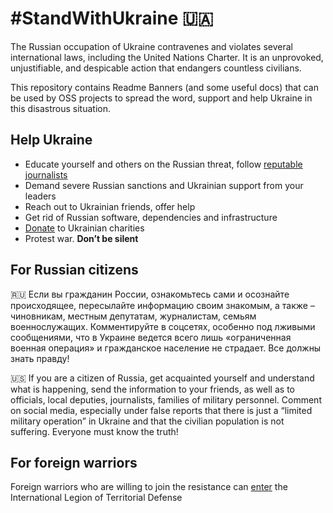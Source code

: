 # #StandWithUkraine 🇺🇦

The Russian occupation of Ukraine contravenes and violates several international laws, including the United Nations Charter. It is an unprovoked, unjustifiable, and despicable action that endangers countless civilians.

This repository contains Readme Banners (and some useful docs) that can be used by OSS projects to spread the word, support and help Ukraine in this disastrous situation.

## Help Ukraine

- Educate yourself and others on the Russian threat, follow [reputable journalists](/docs/WarNews.md)
- Demand severe Russian sanctions and Ukrainian support from your leaders
- Reach out to Ukrainian friends, offer help
- Get rid of Russian software, dependencies and infrastructure
- [Donate](/docs/Donate.md) to Ukrainian charities
- Protest war. **Don’t be silent**

## For Russian citizens

🇷🇺 Если вы гражданин России, ознакомьтесь сами и осознайте происходящее, пересылайте информацию своим знакомым, а также – чиновникам, местным депутатам, журналистам, семьям военнослужащих. Комментируйте в соцсетях, особенно под лживыми сообщениями, что в Украине ведется всего лишь «ограниченная военная операция» и гражданское население не страдает. Все должны знать правду!

🇺🇸 If you are a citizen of Russia, get acquainted yourself and understand what is happening, send the information to your friends, as well as to officials, local deputies, journalists, families of military personnel. Comment on social media, especially under false reports that there is just a “limited military operation” in Ukraine and that the civilian population is not suffering. Everyone must know the truth!

## For foreign warriors

Foreign warriors who are willing to join the resistance can [enter](https://www.ukrinform.net/rubric-ato/3415272-how-to-join-international-legion-to-defend-ukraine-algorithm.html) the International Legion of Territorial Defense

